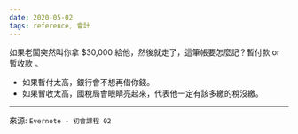 ```yaml
---
date: 2020-05-02
tags: reference, 會計
---
```


如果老闆突然叫你拿 $30,000 給他，然後就走了，這筆帳要怎麼記？暫付款 or 暫收款 。

- 如果暫付太高，銀行會不想再借你錢。
- 如果暫收太高，國稅局會眼睛亮起來，代表他一定有該多繳的稅沒繳。

---
來源: `Evernote - 初會課程 02`